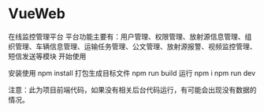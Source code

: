 # VueWeb
在线监控管理平台
平台功能主要有：用户管理、权限管理、放射源信息管理、组织管理、车辆信息管理、运输任务管理、公文管理、放射源报警、视频监控管理、短信发送等模块
开始使用

安装使用
npm install
打包生成目标文件
npm run build
运行
npm i
npm run dev

注意：此为项目前端代码，如果没有相关后台代码运行，有可能会出现没有数据的情况。
